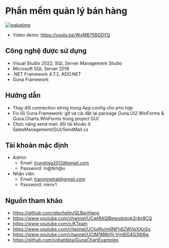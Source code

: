 # Phần mềm quản lý bán hàng
[![wakatime](https://wakatime.com/badge/user/91c0db03-b05f-4786-b6b3-af5795e2f1df/project/37c4204d-3e81-4743-be1e-9025d49f392b.svg)](https://wakatime.com/badge/user/91c0db03-b05f-4786-b6b3-af5795e2f1df/project/37c4204d-3e81-4743-be1e-9025d49f392b)
- Video demo: https://youtu.be/WvMB75BGDYQ

## Công nghệ được sử dụng
- Visual Studio 2022, SQL Server Management Studio
- Microsoft SQL Server 2019
- .NET Framework 4.7.2, ADO.NET
- Guna Framework

## Hướng dẫn
- Thay đổi connection string trong App.config cho phù hợp
- Fix lỗi Guna Framework: gỡ và cài đặt lại package Guna.UI2.WinForms & Guna.Charts.WinForms trong project GUI
- Chức năng send mail: đổi tài khoản ở SalesManagement/GUI/SendMail.cs

## Tài khoản mặc định
- Admin 
  + Email: trunghsg2012@gmail.com
  + Password: m@tkh@u
- Nhân viên
  + Email: tranminphat@gmail.com
  + Password: mknv1

## Nguồn tham khảo
- https://github.com/gtechsltn/QLBanHang
- https://www.youtube.com/channel/UCwI8AQlBewsdxbyk2r4n9CQ
- https://www.youtube.com/c/KTeam
- https://www.youtube.com/channel/UCljqNyim6NFh6ZWj1qXXpSg
- https://www.youtube.com/channel/UClM1M6b1ij-Vm8lG4Q3l68w
- https://github.com/sobatdata/GunaChartExamples
